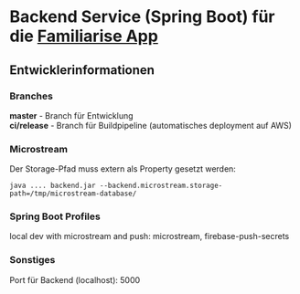 # Backend Service (Spring Boot) für die [Familiarise App](https://devpost.com/software/virtuelle-stimmungsringe)


## Entwicklerinformationen
### Branches
**master** - Branch für Entwicklung  
**ci/release** - Branch für Buildpipeline (automatisches deployment auf AWS)

### Microstream
Der Storage-Pfad muss extern als Property gesetzt werden:

`java .... backend.jar --backend.microstream.storage-path=/tmp/microstream-database/`

### Spring Boot Profiles
local dev with microstream and push: microstream, firebase-push-secrets


### Sonstiges
Port für Backend (localhost): 5000

